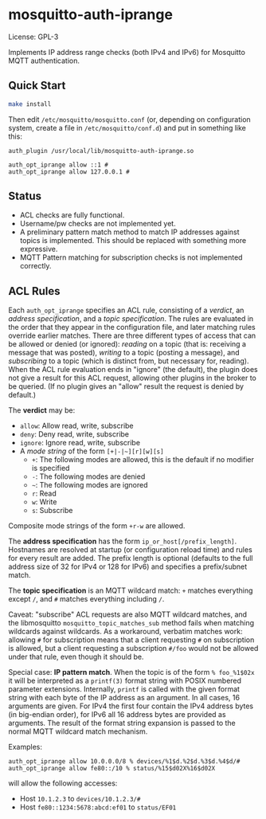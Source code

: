 # mosquitto-auth-iprange

License: GPL-3

Implements IP address range checks (both IPv4 and IPv6) for Mosquitto MQTT authentication.

## Quick Start

````bash
make install
````

Then edit `/etc/mosquitto/mosquitto.conf` (or, depending on configuration system, create a file in `/etc/mosquitto/conf.d`) and put in something like this:

````
auth_plugin /usr/local/lib/mosquitto-auth-iprange.so

auth_opt_iprange allow ::1 #
auth_opt_iprange allow 127.0.0.1 #
````

## Status

 + ACL checks are fully functional.
 + Username/pw checks are not implemented yet.
 + A preliminary pattern match method to match IP addresses against topics is implemented. This should be replaced with something more expressive.
 + MQTT Pattern matching for subscription checks is not implemented correctly.

## ACL Rules

Each `auth_opt_iprange` specifies an ACL rule, consisting of a *verdict*, an *address specification*, and a *topic specification*. The rules are evaluated in the order that they appear in the configuration file, and later matching rules override earlier matches. There are three different types of access that can be allowed or denied (or ignored): *reading* on a topic (that is: receiving a message that was posted), *writing* to a topic (posting a message), and *subscribing* to a topic (which is distinct from, but necessary for, reading).
When the ACL rule evaluation ends in "ignore" (the default), the plugin does not give a result for this ACL request, allowing other plugins in the broker to be queried. (If no plugin gives an "allow" result the request is denied by default.)

The **verdict** may be:

 + `allow`: Allow read, write, subscribe
 + `deny`: Deny read, write, subscribe
 + `ignore`: Ignore read, write, subscribe
 + A *mode string* of the form `[+|-|~][r][w][s]`
    + `+`: The following modes are allowed, this is the default if no modifier is specified
    + `-`: The following modes are denied
    + `~`: The following modes are ignored
    + `r`: Read
    + `w`: Write
    + `s`: Subscribe

Composite mode strings of the form `+r-w` are allowed.

The **address specification** has the form `ip_or_host[/prefix_length]`. Hostnames are resolved at startup (or configuration reload time) and rules for every result are added. The prefix length is optional (defaults to the full address size of 32 for IPv4 or 128 for IPv6) and specifies a prefix/subnet match.

The **topic specification** is an MQTT wildcard match: `+` matches everything except `/`, and `#` matches everything including `/`.

Caveat: "subscribe" ACL requests are also MQTT wildcard matches, and the libmosquitto `mosquitto_topic_matches_sub` method fails when matching wildcards against wildcards. As a workaround, verbatim matches work: allowing `#` for subscription means that a client requesting `#` on subscription is allowed, but a client requesting a subscription `#/foo` would not be allowed under that rule, even though it should be.

Special case: **IP pattern match**. When the topic is of the form `% foo_%1$02x` it will be interpreted as a `printf(3)` format string with POSIX numbered parameter extensions. Internally, `printf` is called with the given format string with each byte of the IP address as an argument. In all cases, 16 arguments are given. For IPv4 the first four contain the IPv4 address bytes (in big-endian order), for IPv6 all 16 address bytes are provided as arguments. The result of the format string expansion is passed to the normal MQTT wildcard match mechanism.

Examples:

````
auth_opt_iprange allow 10.0.0.0/8 % devices/%1$d.%2$d.%3$d.%4$d/#
auth_opt_iprange allow fe80::/10 % status/%15$d02X%16$d02X
````

will allow the following accesses:

 + Host `10.1.2.3` to `devices/10.1.2.3/#`
 + Host `fe80::1234:5678:abcd:ef01` to `status/EF01`

